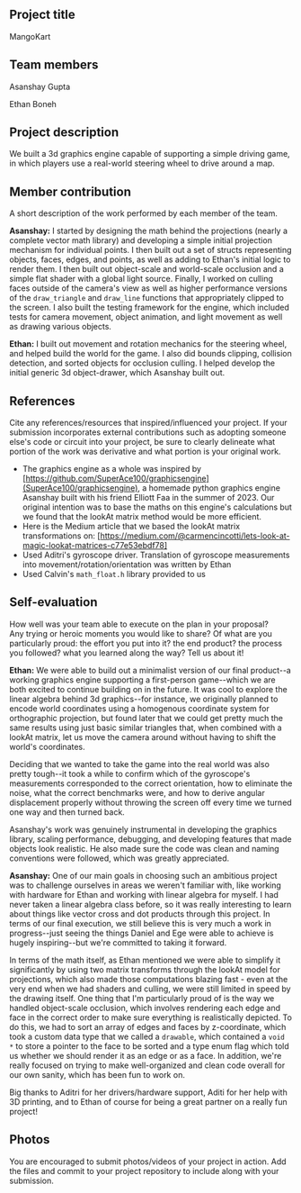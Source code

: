## Project title
MangoKart

## Team members
Asanshay Gupta

Ethan Boneh

## Project description
We built a 3d graphics engine capable of supporting a simple driving game, in which players use a real-world steering wheel to drive around a map.

## Member contribution
A short description of the work performed by each member of the team.

**Asanshay:**
I started by designing the math behind the projections (nearly a complete vector math library) and developing a simple initial projection mechanism for individual points. I then built out a set of structs representing objects, faces, edges, and points, as well as adding to Ethan's initial logic to render them. I then built out object-scale and world-scale occlusion and a simple flat shader with a global light source. Finally, I worked on culling faces outside of the camera's view as well as higher performance versions of the `draw_triangle` and `draw_line` functions that appropriately clipped to the screen. I also built the testing framework for the engine, which included tests for camera movement, object animation, and light movement as well as drawing various objects.

**Ethan:**
I built out movement and rotation mechanics for the steering wheel, and helped build the world for the game. I also did bounds clipping, collision detection, and sorted objects for occlusion culling. I helped develop the initial generic 3d object-drawer, which Asanshay built out.


## References
Cite any references/resources that inspired/influenced your project. 
If your submission incorporates external contributions such as adopting 
someone else's code or circuit into your project, be sure to clearly 
delineate what portion of the work was derivative and what portion is 
your original work. 

- The graphics engine as a whole was inspired by [https://github.com/SuperAce100/graphicsengine](SuperAce100/graphicsengine), a homemade python graphics engine Asanshay built with his friend Elliott Faa in the summer of 2023. Our original intention was to base the maths on this engine's calculations but we found that the lookAt matrix method would be more efficient.
- Here is the Medium article that we based the lookAt matrix transformations on: [https://medium.com/@carmencincotti/lets-look-at-magic-lookat-matrices-c77e53ebdf78]
- Used Aditri's gyroscope driver. Translation of gyroscope measurements into movement/rotation/orientation was written by Ethan
- Used Calvin's `math_float.h` library provided to us

## Self-evaluation
How well was your team able to execute on the plan in your proposal?  
Any trying or heroic moments you would like to share? Of what are you particularly proud:
the effort you put into it? the end product? the process you followed?
what you learned along the way? Tell us about it!


**Ethan:** We were able to build out a minimalist version of our final product--a working graphics engine supporting a first-person game--which we are both excited to continue building on in the future. It was cool to explore the linear algebra behind 3d graphics--for instance, we originally planned to encode world coordinates using a homogenous coordinate system for orthographic projection, but found later that we could get pretty much the same results using just basic similar triangles that, when combined with a lookAt matrix, let us move the camera around without having to shift the world's coordinates.

Deciding that we wanted to take the game into the real world was also pretty tough--it took a while to confirm which of the gyroscope's measurements corresponded to the correct orientation, how to eliminate the noise, what the correct benchmarks were, and how to derive angular displacement properly without throwing the screen off every time we turned one way and then turned back.

Asanshay's work was genuinely instrumental in developing the graphics library, scaling performance, debugging, and developing features that made objects look realistic. He also made sure the code was clean and naming conventions were followed, which was greatly appreciated. 

**Asanshay:** One of our main goals in choosing such an ambitious project was to challenge ourselves in areas we weren't familiar with, like working with hardware for Ethan and working with linear algebra for myself. I had never taken a linear algebra class before, so it was really interesting to learn about things like vector cross and dot products through this project. In terms of our final execution, we still believe this is very much a work in progress--just seeing the things Daniel and Ege were able to achieve is hugely inspiring--but we're committed to taking it forward. 

In terms of the math itself, as Ethan mentioned we were able to simplify it significantly by using two matrix transforms through the lookAt model for projections, which also made those computations blazing fast - even at the very end when we had shaders and culling, we were still limited in speed by the drawing itself. One thing that I'm particularly proud of is the way we handled object-scale occlusion, which involves rendering each edge and face in the correct order to make sure everything is realistically depicted. To do this, we had to sort an array of edges and faces by z-coordinate, which took a custom data type that we called a `drawable`, which contained a `void *` to store a pointer to the face to be sorted and a type enum flag which told us whether we should render it as an edge or as a face. In addition, we're really focused on trying to make well-organized and clean code overall for our own sanity, which has been fun to work on. 

Big thanks to Aditri for her drivers/hardware support, Aditi for her help with 3D printing, and to Ethan of course for being a great partner on a really fun project!

## Photos
You are encouraged to submit photos/videos of your project in action. 
Add the files and commit to your project repository to include along with your submission.
